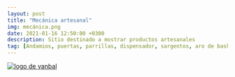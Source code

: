 ```yaml
---
layout: post
title: "Mecánica artesanal"
img: mecánica.png 
date: 2021-01-16 12:50:00 +0300
description: Sitio destinado a mostrar productos artesanales
tag: [Andamios, puertas, parrillas, dispensador, sargentos, aro de basket, Sangolquí, Valle de los Chillos, Selva Alegre]
---
```


[logo2]: https://res.cloudinary.com/dpky6fcf6/image/upload/c_scale,h_158,w_305/v1611012008/Blog-Betty/Logos/sitio_gzoygz.jpg
[mecanica]: https://jorge-onofa.github.io/karna/ "clic para visitar MECÁNICA"
[![logo de yanbal][logo2]][mecanica]
